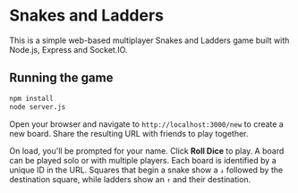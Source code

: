 # Snakes and Ladders

This is a simple web-based multiplayer Snakes and Ladders game built with Node.js, Express and Socket.IO.

## Running the game

```bash
npm install
node server.js
```

Open your browser and navigate to `http://localhost:3000/new` to create a new board. Share the resulting URL with friends to play together.

On load, you'll be prompted for your name. Click **Roll Dice** to play. A board can be played solo or with multiple players. Each board is identified by a unique ID in the URL. Squares that begin a snake show a `↓` followed by the destination square, while ladders show an `↑` and their destination.
